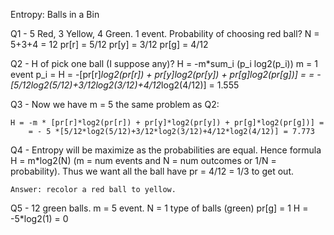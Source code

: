 Entropy: Balls in a Bin

Q1 - 5 Red, 3 Yellow, 4 Green. 1 event. Probability of choosing red ball?
	N = 5+3+4 = 12
	pr[r] = 5/12
	pr[y] = 3/12
	pr[g] = 4/12
	
Q2 - H of pick one ball (I suppose any)?
	H = -m*sum_i (p_i log2(p_i))
	m = 1 event
	p_i = 
	H = -[pr[r]*log2(pr[r]) + pr[y]*log2(pr[y]) + pr[g]*log2(pr[g])] = 
		= -[5/12*log2(5/12)+3/12*log2(3/12)+4/12*log2(4/12)] = 1.555
		
		
Q3 - Now we have m = 5 the same problem as Q2:
	
	H = -m * [pr[r]*log2(pr[r]) + pr[y]*log2(pr[y]) + pr[g]*log2(pr[g])] = 
		= - 5 *[5/12*log2(5/12)+3/12*log2(3/12)+4/12*log2(4/12)] = 7.773
		
Q4 - Entropy will be maximize as the probabilities are equal. Hence formula H = m*log2(N) (m = num events and N = num outcomes or 1/N = probability). 
    Thus we want all the ball have pr = 4/12 = 1/3 to get out.
	  
    Answer: recolor a red ball to yellow.
	
Q5 - 12 green balls. m = 5 event.
	N = 1 type of balls (green)
	pr[g] = 1
	H = -5*log2(1) = 0
